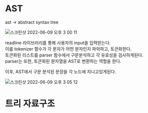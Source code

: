 # AST

ast -> abstract syntax tree  

![스크린샷 2022-06-09 오후 3 00 11](https://user-images.githubusercontent.com/76278794/172775253-50404a80-4e3d-4e5e-8a82-390871dd54a9.png)  

readline 라이브러리를 통해 사용자의 input을 입력받는다.  
이를 tokenizer 함수가 각 문자가 어떤 문자인지 파악하고, 토큰화한다.  
토큰화된 리스트를 parser 함수에서 구문분석하고 각 유효성을 검사하게된다.  
parser는 또한, 토큰화된 문자열을 AST로 변환하는 역할을 한다.  

이후, AST에서 구문 분석된 문장을 각 노드에 지니고있게된다.  


![스크린샷 2022-06-09 오후 3 05 12](https://user-images.githubusercontent.com/76278794/172776006-41f46e7c-d551-493e-bbc7-343d07cfbd72.png)  




# 트리 자료구조


